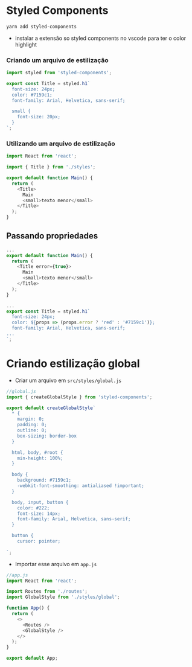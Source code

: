 # Styled Components
```bash
yarn add styled-components
```

- instalar a extensão so styled components no vscode para ter o color highlight

### Criando um arquivo de estilização
```js
import styled from 'styled-components';

export const Title = styled.h1`
  font-size: 24px;
  color: #7159c1;
  font-family: Arial, Helvetica, sans-serif;

  small {
    font-size: 20px;
  }
`;
```

### Utilizando um arquivo de estilização
```js
import React from 'react';

import { Title } from './styles';

export default function Main() {
  return (
    <Title>
      Main
      <small>texto menor</small>
    </Title>
  );
}

```

## Passando propriedades
```js
...
export default function Main() {
  return (
    <Title error={true}>
      Main
      <small>texto menor</small>
    </Title>
  );
}

```

```js
...
export const Title = styled.h1`
  font-size: 24px;
  color: ${props => (props.error ? 'red' : '#7159c1')};
  font-family: Arial, Helvetica, sans-serif;
...
`;

```

# Criando estilização global
- Criar um arquivo em `src/styles/global.js`
```js
//global.js
import { createGlobalStyle } from 'styled-components';

export default createGlobalStyle`
  * {
    margin: 0;
    padding: 0;
    outline: 0;
    box-sizing: border-box
  }

  html, body, #root {
    min-height: 100%;
  }

  body {
    background: #7159c1;
    -webkit-font-smoothing: antialiased !important;
  }

  body, input, button {
    color: #222;
    font-size: 14px;
    font-family: Arial, Helvetica, sans-serif;
  }

  button {
    cursor: pointer;
  
`;
```

- Importar esse arquivo em `app.js`
```js
//app.js
import React from 'react';

import Routes from './routes';
import GlobalStyle from './styles/global';

function App() {
  return (
    <>
      <Routes />
      <GlobalStyle />
    </>
  );
}

export default App;
```